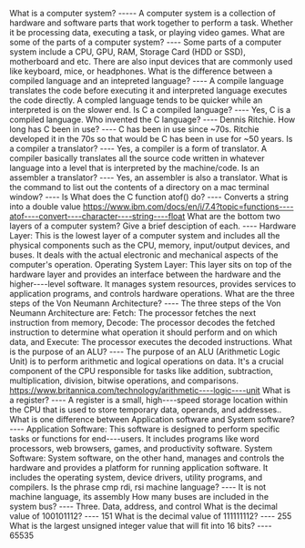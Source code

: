 What is a computer system?
----- A computer system is a collection of hardware and software parts that work together to perform a task. Whether it be processing data, executing a task, or playing video games. 
What are some of the parts of a computer system?
  ---- Some parts of a computer system include a CPU, GPU, RAM, Storage Card (HDD or SSD), motherboard and etc. There are also input devices that are commonly used like keyboard, mice, or headphones. 
What is the difference between a compiled language and an intepreted language?
  ---- A compile language translates the code before executing it and interpreted language executes the code directly. A compled language tends to be quicker while an interpreted is on the slower end. 
Is C a compiled language?
  ---- Yes, C is a compiled language. 
Who invented the C language?
  ---- Dennis Ritchie. 
How long has C been in use?
  ---- C has been in use since ~70s. Ritchie developed it in the 70s so that would be C has been in use for ~50 years. 
Is a compiler a translator?
  ---- Yes, a compiler is a form of translator. A compiler basically translates all the source code written in whatever language into a level that is interpreted by the machine/code. 
Is an assembler a translator?
  ---- Yes, an assembler is also a translator. 
What is the command to list out the contents of a directory on a mac terminal window?
  ---- ls 
What does the C function atof() do?
  ---- Converts a string into a double value https://www.ibm.com/docs/en/i/7.4?topic=functions----atof----convert----character----string----float 
What are the bottom two layers of a computer system? Give a brief desciption of each.
   ---- Hardware Layer: This is the lowest layer of a computer system and includes all the physical components such as the CPU, memory, input/output devices, and buses. It deals with the actual electronic and mechanical aspects of the computer's operation. Operating System Layer: This layer sits on top of the hardware layer and provides an interface between the hardware and the higher----level software. It manages system resources, provides services to application programs, and controls hardware operations.
What are the three steps of the Von Neumann Architecture?
  ---- The three steps of the Von Neumann Architecture are: Fetch: The processor fetches the next instruction from memory, Decode: The processor decodes the fetched instruction to determine what operation it should perform and on which data, and Execute: The processor executes the decoded instructions.
What is the purpose of an ALU?
  ---- The purpose of an ALU (Arithmetic Logic Unit) is to perform arithmetic and logical operations on data. It's a crucial component of the CPU responsible for tasks like addition, subtraction, multiplication, division, bitwise operations, and comparisons. https://www.britannica.com/technology/arithmetic----logic----unit 
What is a register?
  ---- A register is a small, high----speed storage location within the CPU that is used to store temporary data, operands, and addresses..
What is one difference between Application software and System software?
  ---- Application Software: This software is designed to perform specific tasks or functions for end----users. It includes programs like word processors, web browsers, games, and productivity software. System Software: System software, on the other hand, manages and controls the hardware and provides a platform for running application software. It includes the operating system, device drivers, utility programs, and compilers.
Is the phrase cmp rdi, rsi machine language?
  ---- It is not machine language, its assembly
How many buses are included in the system bus?
  ---- Three. Data, address, and control
What is the decimal value of 100101112?
  ---- 151
What is the decimal value of 111111112?
  ---- 255
What is the largest unsigned integer value that will fit into 16 bits?
  ---- 65535
